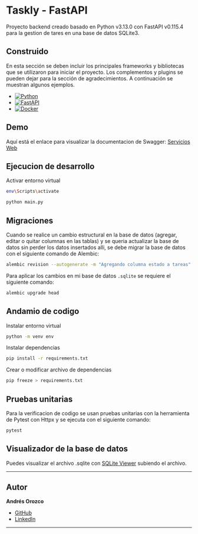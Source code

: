 # Taskly - FastAPI

Proyecto backend creado basado en Python v3.13.0 con FastAPI v0.115.4 para la gestion de tares en una base de datos SQLite3.

## Construido

En esta sección se deben incluir los principales frameworks y bibliotecas que se utilizaron para iniciar el proyecto. Los complementos y plugins se pueden dejar para la sección de agradecimientos. A continuación se muestran algunos ejemplos.

* [![Python](https://img.shields.io/badge/Python-3776AB?logo=python&logoColor=fff)](#)
* [![FastAPI](https://img.shields.io/badge/FastAPI-009485.svg?logo=fastapi&logoColor=white)](#)
* [![Docker](https://img.shields.io/badge/Docker-2496ED?logo=docker&logoColor=fff)](#)

## Demo

Aquí está el enlace para visualizar la documentacion de Swagger: [Servicios Web]()

## Ejecucion de desarrollo

Activar entorno virtual
```bash
env\Scripts\activate
```

```bash
python main.py
```

## Migraciones

Cuando se realice un cambio estructural en la base de datos (agregar, editar o quitar columnas en las tablas) y se queria actualizar la base de datos sin perder los datos insertados alli, se debe migrar la base de datos con el siguiente comando de Alembic:

```bash
alembic revision --autogenerate -m "Agregando columna estado a tareas"
```

Para aplicar los cambios en mi base de datos `.sqlite` se requiere el siguiente comando:

```bash
alembic upgrade head
```

## Andamio de codigo

Instalar entorno virtual
```bash
python -m venv env
```

Instalar dependencias
```bash
pip install -r requirements.txt
```

Crear o modificar archivo de dependencias
```bash
pip freeze > requirements.txt
```

## Pruebas unitarias

Para la verificacion de codigo se usan pruebas unitarias con la herramienta de Pytest con Httpx y se ejecuta con el siguiente comando:

```bash
pytest
```

## Visualizador de la base de datos
Puedes visualizar el archivo .sqlite con [SQLite Viewer](https://sqliteviewer.app/) subiendo el archivo.

---

## Autor

**Andrés Orozco**
- [GitHub](https://github.com/AndresOrozcoDev)
- [LinkedIn](https://www.linkedin.com/in/andresorozcodev/)

---